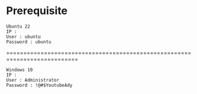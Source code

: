 # Prerequisite

```
Ubuntu 22
IP :
User : ubuntu
Password : ubuntu
```
===========================================================================
```
Windows 10
IP :
User : Administrator
Password : !@#$YoutubeAdy
```
